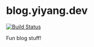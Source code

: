# blog.yiyang.dev

[![Build Status](https://travis-ci.com/yiyang-dev/blog.yiyang.dev.svg?branch=master)](https://travis-ci.com/yiyang-dev/blog.yiyang.dev)

Fun blog stuff!
